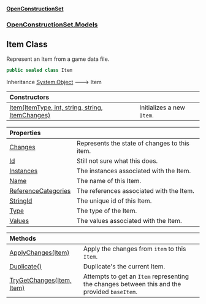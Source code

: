 #### [OpenConstructionSet](index.md 'index')
### [OpenConstructionSet.Models](index.md#OpenConstructionSet_Models 'OpenConstructionSet.Models')
## Item Class
Represent an Item from a game data file.  
```csharp
public sealed class Item
```

Inheritance [System.Object](https://docs.microsoft.com/en-us/dotnet/api/System.Object 'System.Object') &#129106; Item  

| Constructors | |
| :--- | :--- |
| [Item(ItemType, int, string, string, ItemChanges)](OIcCu0yup9Gm4Gt5P0IgXw.md 'OpenConstructionSet.Models.Item.Item(OpenConstructionSet.Models.ItemType, int, string, string, OpenConstructionSet.Models.ItemChanges)') | Initializes a new `Item`.<br/> |

| Properties | |
| :--- | :--- |
| [Changes](0WVaJZMl+Ki5iQHZ5zn8oQ.md 'OpenConstructionSet.Models.Item.Changes') | Represents the state of changes to this item.<br/> |
| [Id](q0TQPPiG0_yrymoT8Dkk_Q.md 'OpenConstructionSet.Models.Item.Id') | Still not sure what this does.<br/> |
| [Instances](VqMsRcp2Mh70nGQa0TkLug.md 'OpenConstructionSet.Models.Item.Instances') | The instances associated with the Item.<br/> |
| [Name](Cr8pxh8OLSz7Vpf4CtXAUg.md 'OpenConstructionSet.Models.Item.Name') | The name of this Item.<br/> |
| [ReferenceCategories](coy5li5UOIB6ZiknEP3dng.md 'OpenConstructionSet.Models.Item.ReferenceCategories') | The references associated with the Item.<br/> |
| [StringId](ksJeZX7hjDahBN8_LtGHTw.md 'OpenConstructionSet.Models.Item.StringId') | The unique id of this Item.<br/> |
| [Type](cRdkJJKG6zJ6ZO_zyGOXOQ.md 'OpenConstructionSet.Models.Item.Type') | The type of the Item.<br/> |
| [Values](9HCl4mhDRcgJrBaQbBchYw.md 'OpenConstructionSet.Models.Item.Values') | The values associated with the Item.<br/> |

| Methods | |
| :--- | :--- |
| [ApplyChanges(Item)](zDEySaLlE_yHiLc1+qE+eg.md 'OpenConstructionSet.Models.Item.ApplyChanges(OpenConstructionSet.Models.Item)') | Apply the changes from `item` to this `Item`.<br/> |
| [Duplicate()](E33Y9z5tIwvO7N2v4FdmAw.md 'OpenConstructionSet.Models.Item.Duplicate()') | Duplicate's the current Item.<br/> |
| [TryGetChanges(Item, Item)](TTPU_Id0IcDISN2xJx28CA.md 'OpenConstructionSet.Models.Item.TryGetChanges(OpenConstructionSet.Models.Item, OpenConstructionSet.Models.Item)') | Attempts to get an `Item` representing the changes between this and the provided `baseItem`.<br/> |
